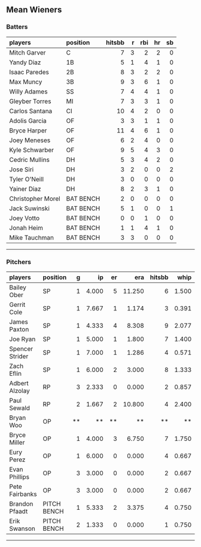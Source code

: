 ## Mean Wieners

### Batters

 
|players           |position  | hitsbb|  r| rbi| hr| sb| 
|:-----------------|:---------|------:|--:|---:|--:|--:| 
|Mitch Garver      |C         |      7|  3|   2|  2|  0| 
|Yandy Diaz        |1B        |      5|  1|   4|  1|  0| 
|Isaac Paredes     |2B        |      8|  3|   2|  2|  0| 
|Max Muncy         |3B        |      9|  3|   6|  1|  0| 
|Willy Adames      |SS        |      7|  4|   4|  1|  0| 
|Gleyber Torres    |MI        |      7|  3|   3|  1|  0| 
|Carlos Santana    |CI        |     10|  4|   2|  0|  0| 
|Adolis Garcia     |OF        |      3|  3|   1|  1|  0| 
|Bryce Harper      |OF        |     11|  4|   6|  1|  0| 
|Joey Meneses      |OF        |      6|  2|   4|  0|  0| 
|Kyle Schwarber    |OF        |      9|  5|   4|  3|  0| 
|Cedric Mullins    |DH        |      5|  3|   4|  2|  0| 
|Jose Siri         |DH        |      3|  2|   0|  0|  2| 
|Tyler O'Neill     |DH        |      3|  0|   0|  0|  0| 
|Yainer Diaz       |DH        |      8|  2|   3|  1|  0| 
|Christopher Morel |BAT BENCH |      2|  0|   0|  0|  0| 
|Jack Suwinski     |BAT BENCH |      5|  1|   0|  0|  1| 
|Joey Votto        |BAT BENCH |      0|  0|   1|  0|  0| 
|Jonah Heim        |BAT BENCH |      1|  1|   4|  1|  0| 
|Mike Tauchman     |BAT BENCH |      3|  3|   0|  0|  0| 


* * *

### Pitchers

 
|players         |position    |  g|    ip| er|    era| hitsbb|  whip| so|  w| sv| 
|:---------------|:-----------|--:|-----:|--:|------:|------:|-----:|--:|--:|--:| 
|Bailey Ober     |SP          |  1| 4.000|  5| 11.250|      6| 1.500|  4|  0|  0| 
|Gerrit Cole     |SP          |  1| 7.667|  1|  1.174|      3| 0.391| 11|  1|  0| 
|James Paxton    |SP          |  1| 4.333|  4|  8.308|      9| 2.077|  4|  0|  0| 
|Joe Ryan        |SP          |  1| 5.000|  1|  1.800|      7| 1.400|  7|  0|  0| 
|Spencer Strider |SP          |  1| 7.000|  1|  1.286|      4| 0.571|  9|  1|  0| 
|Zach Eflin      |SP          |  1| 6.000|  2|  3.000|      8| 1.333| 11|  0|  0| 
|Adbert Alzolay  |RP          |  3| 2.333|  0|  0.000|      2| 0.857|  3|  0|  3| 
|Paul Sewald     |RP          |  2| 1.667|  2| 10.800|      4| 2.400|  2|  0|  1| 
|Bryan Woo       |OP          | **|    **| **|     **|     **|    **| **| **| **| 
|Bryce Miller    |OP          |  1| 4.000|  3|  6.750|      7| 1.750|  6|  0|  0| 
|Eury Perez      |OP          |  1| 6.000|  0|  0.000|      4| 0.667|  7|  0|  0| 
|Evan Phillips   |OP          |  3| 3.000|  0|  0.000|      2| 0.667|  3|  0|  2| 
|Pete Fairbanks  |OP          |  3| 3.000|  0|  0.000|      2| 0.667|  7|  1|  2| 
|Brandon Pfaadt  |PITCH BENCH |  1| 5.333|  2|  3.375|      4| 0.750|  5|  1|  0| 
|Erik Swanson    |PITCH BENCH |  2| 1.333|  0|  0.000|      1| 0.750|  0|  0|  0| 


* * *


